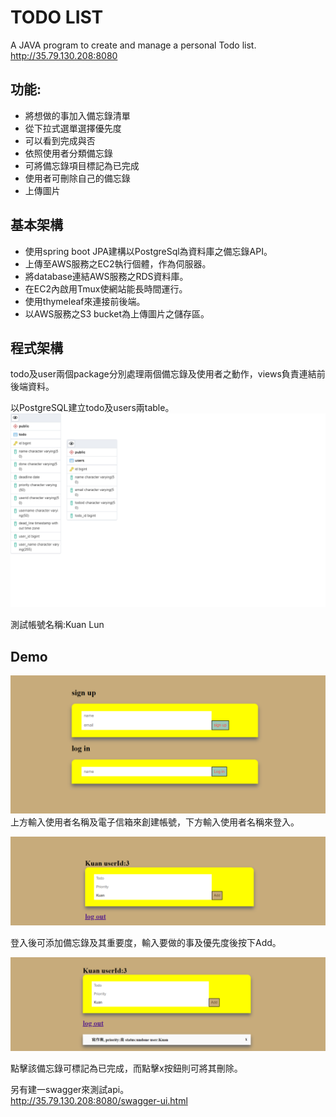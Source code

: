 # TODO LIST

A JAVA program to create and manage a personal Todo list.  
http://35.79.130.208:8080

## 功能:

- 將想做的事加入備忘錄清單
- 從下拉式選單選擇優先度
- 可以看到完成與否
- 依照使用者分類備忘錄
- 可將備忘錄項目標記為已完成
- 使用者可刪除自己的備忘錄
- 上傳圖片

## 基本架構

- 使用spring boot JPA建構以PostgreSql為資料庫之備忘錄API。
- 上傳至AWS服務之EC2執行個體，作為伺服器。
- 將database連結AWS服務之RDS資料庫。
- 在EC2內啟用Tmux使網站能長時間運行。
- 使用thymeleaf來連接前後端。
- 以AWS服務之S3 bucket為上傳圖片之儲存區。  

## 程式架構

todo及user兩個package分別處理兩個備忘錄及使用者之動作，views負責連結前後端資料。  

以PostgreSQL建立todo及users兩table。  
![image](https://github.com/ericmakuan/todo/blob/main/ERD.png)  

測試帳號名稱:Kuan Lun

## Demo
![image](https://github.com/ericmakuan/todo/blob/main/front.PNG)  
上方輸入使用者名稱及電子信箱來創建帳號，下方輸入使用者名稱來登入。  

![image](https://github.com/ericmakuan/todo/blob/main/11.PNG)  

登入後可添加備忘錄及其重要度，輸入要做的事及優先度後按下Add。  

![image](https://github.com/ericmakuan/todo/blob/main/111.PNG)  

點擊該備忘錄可標記為已完成，而點擊x按鈕則可將其刪除。  

另有建一swagger來測試api。  
http://35.79.130.208:8080/swagger-ui.html  
